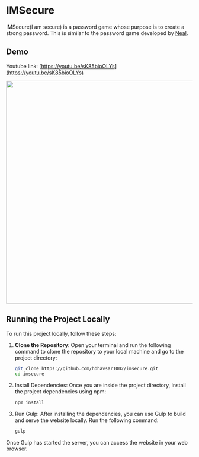 # IMSecure
IMSecure(I am secure) is a password game whose purpose is to create a strong password. This is similar to the password game developed by [Neal](https://neal.fun/password-game/). 

## Demo
Youtube link: [https://youtu.be/sK85bioOLYs](https://youtu.be/sK85bioOLYs)

<img src="https://github.com/hbhavsar1002/imsecure/assets/30213124/76393f68-137d-4821-bf76-d0ee57870cd9" width="600" height="600">

## Running the Project Locally

To run this project locally, follow these steps:

1. **Clone the Repository**: Open your terminal and run the following command to clone the repository to your local machine and go to the project directory:

   ```bash
   git clone https://github.com/hbhavsar1002/imsecure.git
   cd imsecure
   
2. Install Dependencies: Once you are inside the project directory, install the project dependencies using npm:

   ```bash
   npm install
3. Run Gulp: After installing the dependencies, you can use Gulp to build and serve the website locally. Run the following command:
   
   ```bash
   gulp
Once Gulp has started the server, you can access the website in your web browser.

